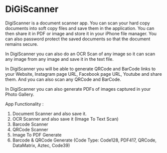 # DiGiScanner
DigiScanner is a document scanner app. You can scan your hard copy documents into soft copy files and save them in the application. You can then share it in PDF or image and store it in your iPhone file manager. You can also password protect the saved documents so that the document remains secure.  

In DigiScanner you can also do an OCR Scan of any image so it can scan any image from any image and save it in the text file. 

In DigiScanner you will be able to generate QRCode and BarCode links to your Website, Instagram page URL, Facebook page URL, Youtube and share them. And you can also scan any QRCode and BarCode.  

In DigiScanner you can also generate PDFs of images captured in your Photo Gallery.  

App Functionality :  
1. Document Scanner and also save it. 
2. OCR Scanner and also save it (Image To Text Scan)
3. Barcode Scanner 
4. QRCode Scanner 
5. Image To PDF Generate 
6. Barcode &amp; QRCode Generate (Code Type: Code128, PDF417, QRCode, DataMatrix, Aztec, Code39)
